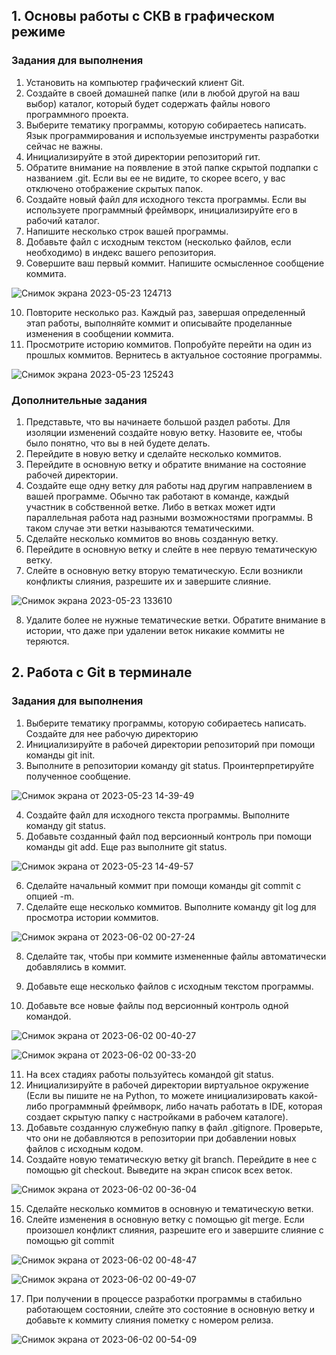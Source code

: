 ## 1. Основы работы с СКВ в графическом режиме


### Задания для выполнения



1. Установить на компьютер графический клиент Git.
2. Создайте в своей домашней папке (или в любой другой на ваш выбор) каталог,
который будет содержать файлы нового программного проекта.
3. Выберите тематику программы, которую собираетесь написать. Язык
программирования и используемые инструменты разработки сейчас не важны.
4. Инициализируйте в этой директории репозиторий гит.
5. Обратите внимание на появление в этой папке скрытой подпапки с названием
.git. Если вы ее не видите, то скорее всего, у вас отключено отображение
скрытых папок.
6. Создайте новый файл для исходного текста программы. Если вы используете
программный фреймворк, инициализируйте его в рабочий каталог.
7. Напишите несколько строк вашей программы.
8. Добавьте файл с исходным текстом (несколько файлов, если необходимо) в
индекс вашего репозитория.
9. Совершите ваш первый коммит. Напишите осмысленное сообщение коммита.

![Снимок экрана 2023-05-23 124713](https://github.com/aleksandrm7/prakt4/assets/80441149/4004a455-ea91-4c49-b37e-4013a573398b)

10. Повторите несколько раз. Каждый раз, завершая определенный этап работы,
выполняйте коммит и описывайте проделанные изменения в сообщении
коммита.
11. Просмотрите историю коммитов. Попробуйте перейти на один из прошлых
коммитов. Вернитесь в актуальное состояние программы.

![Снимок экрана 2023-05-23 125243](https://github.com/aleksandrm7/prakt4/assets/80441149/e00b5acb-42ea-4347-b3d3-6683ffcf2e15)


### Дополнительные задания



1. Представьте, что вы начинаете большой раздел работы. Для изоляции
изменений создайте новую ветку. Назовите ее, чтобы было понятно, что вы в
ней будете делать.
2. Перейдите в новую ветку и сделайте несколько коммитов.
3. Перейдите в основную ветку и обратите внимание на состояние рабочей
директории.
4. Создайте еще одну ветку для работы над другим направлением в вашей
программе. Обычно так работают в команде, каждый участник в собственной
ветке. Либо в ветках может идти параллельная работа над разными
возможностями программы. В таком случае эти ветки называются
тематическими.
5. Сделайте несколько коммитов во вновь созданную ветку.
6. Перейдите в основную ветку и слейте в нее первую тематическую ветку.
7. Слейте в основную ветку вторую тематическую. Если возникли конфликты
слияния, разрешите их и завершите слияние.

![Снимок экрана 2023-05-23 133610](https://github.com/aleksandrm7/prakt4/assets/80441149/4d5c0cb2-95d6-48f0-b486-1675b57fb590)

8. Удалите более не нужные тематические ветки. Обратите внимание в истории,
что даже при удалении веток никакие коммиты не теряются.


## 2. Работа с Git в терминале


### Задания для выполнения



1. Выберите тематику программы, которую собираетесь написать. Создайте для
нее рабочую директорию
2. Инициализируйте в рабочей директории репозиторий при помощи команды git
init.
3. Выполните в репозитории команду git status. Проинтерпретируйте полученное
сообщение.

![Снимок экрана от 2023-05-23 14-39-49](https://github.com/aleksandrm7/prakt4/assets/80441149/511d1319-1b8d-4446-afad-3b3cacb51bc2)

4. Создайте файл для исходного текста программы. Выполните команду git status.
5. Добавьте созданный файл под версионный контроль при помощи команды git
add. Еще раз выполните git status.

![Снимок экрана от 2023-05-23 14-49-57](https://github.com/aleksandrm7/prakt4/assets/80441149/6b927739-c114-42c2-90b2-6944fcb0d3b6)

6. Сделайте начальный коммит при помощи команды git commit с опцией -m.
7. Сделайте еще несколько коммитов. Выполните команду git log для просмотра
истории коммитов.

![Снимок экрана от 2023-06-02 00-27-24](https://github.com/aleksandrm7/prakt4/assets/80441149/f9a011d9-efe8-4979-9c76-18a4a9cd123c)

8. Сделайте так, чтобы при коммите измененные файлы автоматически
добавлялись в коммит.
9. Добавьте еще несколько файлов с исходным текстом программы.

10. Добавьте все новые файлы под версионный контроль одной командой.

![Снимок экрана от 2023-06-02 00-40-27](https://github.com/aleksandrm7/prakt4/assets/80441149/f9973663-92d5-4547-9345-b1dc9e928640)

![Снимок экрана от 2023-06-02 00-33-20](https://github.com/aleksandrm7/prakt4/assets/80441149/a6d0fb73-6e00-4179-85c4-53a2e36f5138)

11. На всех стадиях работы пользуйтесь командой git status.
12. Инициализируйте в рабочей директории виртуальное окружение (Если вы
пишите не на Python, то можете инициализировать какой-либо программный
фреймворк, либо начать работать в IDE, которая создает скрытую папку с
настройками в рабочем каталоге).
13. Добавьте созданную служебную папку в файл .gitignore. Проверьте, что они не
добавляются в репозитории при добавлении новых файлов с исходным кодом.
14. Создайте новую тематическую ветку git branch. Перейдите в нее с помощью git
checkout. Выведите на экран список всех веток.

![Снимок экрана от 2023-06-02 00-36-04](https://github.com/aleksandrm7/prakt4/assets/80441149/6e957dd4-75e1-4d8f-9a64-f1745edf72db)

15. Сделайте несколько коммитов в основную и тематическую ветки.
16. Слейте изменения в основную ветку с помощью git merge. Если произошел
конфликт слияния, разрешите его и завершите слияние с помощью git commit

![Снимок экрана от 2023-06-02 00-48-47](https://github.com/aleksandrm7/prakt4/assets/80441149/6fb11012-082b-4fed-8ae5-c09c03676f8a)

![Снимок экрана от 2023-06-02 00-49-07](https://github.com/aleksandrm7/prakt4/assets/80441149/366546c8-b68e-414a-b277-9a0afc064975)

17. При получении в процессе разработки программы в стабильно работающем
состоянии, слейте это состояние в основную ветку и добавьте к коммиту
слияния пометку с номером релиза.

![Снимок экрана от 2023-06-02 00-54-09](https://github.com/aleksandrm7/prakt4/assets/80441149/330d0b7e-cefb-46d0-aee9-26f6143c3093)
